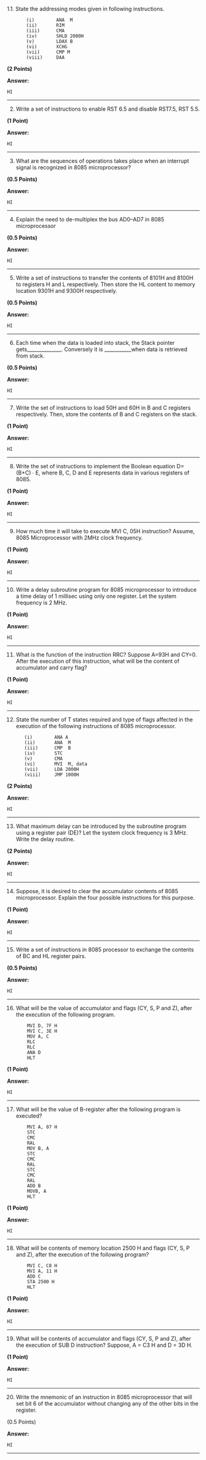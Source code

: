 1.1.      State the addressing modes given in following instructions.
           
           (i)        ANA  M       
           (ii)       RIM    
           (iii)      CMA  
           (iv)       SHLD 2000H   
           (v)        LDAX B     
           (vi)       XCHG     
           (vii)      CMP M                
           (viii)     DAA
           
**(2 Points)**

**Answer:**
```
HI
```



---

2. Write a set of instructions to enable RST 6.5 and disable RST7.5, RST 5.5.

**(1 Point)**

**Answer:**
```
HI
```


---


3. What are the sequences of operations takes place when an interrupt signal is recognized in 8085 microprocessor?

**(0.5 Points)**

**Answer:**
```
HI
```


---


4. Explain the need to de-multiplex the bus AD0–AD7 in 8085 microprocessor

**(0.5 Points)**

**Answer:**
```
HI
```


---


5. Write a set of instructions to transfer the contents of 8101H and 8100H to registers H and L respectively. 
   Then store the HL content to memory location 9301H and 9300H respectively.
   
**(0.5 Points)**

**Answer:**
```
HI
```


---


6.  Each time when the data is loaded into stack, the Stack pointer gets______________. 
    Conversely it is ___________when data is retrieved from stack.
    
**(0.5 Points)**

**Answer:**
```
HI
```


---


7. Write the set of instructions to load 50H and 60H in B and C registers respectively. 
   Then, store the contents of B and C registers on the stack. 
   
**(1 Point)**

**Answer:**
```
HI
```


---


8. Write the set of instructions to implement the Boolean equation D= (B+C) ∙ E, where B, C, D and E represents data in various registers of 8085.

**(1 Point)**

**Answer:**
```
HI
```


---


9. How much time it will take to execute MVI C, 05H instruction? 
   Assume, 8085 Microprocessor with 2MHz clock frequency.

**(1 Point)**

**Answer:**
```
HI
```


---


10. Write a delay subroutine program for 8085 microprocessor to introduce a time delay of 1 millisec using only one register. 
    Let the system frequency is 2 MHz.
    
**(1 Point)**

**Answer:**
```
HI
```


---


11. What is the function of the instruction RRC? 
    Suppose A=93H and CY=0. 
    After the execution of this instruction, what will be the content of accumulator and carry flag?
    
**(1 Point)**

**Answer:**
```
HI
```


---


12. State the number of T states required and type of flags affected in the execution of the following instructions of 8085 microprocessor.

           (i)        ANA A    
           (ii)       ANA  M    
           (iii)      CMP  B     
           (iv)       STC      
           (v)        CMA    
           (vi)       MVI  M, data      
           (vii)      LDA 2000H
           (viii)     JMP 1000H

**(2 Points)**

**Answer:**
```
HI
```


---


13. What maximum delay can be introduced by the subroutine program using a register pair (DE)? 
    Let the system clock frequency is 3 MHz. 
    Write the delay routine. 
    
**(2 Points)**

**Answer:**
```
HI
```


---


14. Suppose, it is desired to clear the accumulator contents of 8085 microprocessor. 
    Explain the four possible instructions for this purpose.
    
**(1 Point)**

**Answer:**
```
HI
```


---


15. Write a set of instructions in 8085 processor to exchange the contents of BC and HL register pairs.

**(0.5 Points)**

**Answer:**
```
HI
```


---


16. What will be the value of accumulator and flags (CY, S, P and Z), after the execution of the following program.

            MVI D, 7F H
            MVI C, 3E H
            MOV A, C
            RLC
            RLC
            ANA D
            HLT
 
**(1 Point)**

**Answer:**
```
HI
```


---


17. What will be the value of B-register after the following program is executed?

            MVI A, 07 H
            STC
            CMC
            RAL
            MOV B, A
            STC
            CMC
            RAL
            STC
            CMC
            RAL
            ADD B
            MOVB, A
            HLT
 
**(1 Point)**

**Answer:**
```
HI
```


---


18. What will be contents of memory location 2500 H and flags (CY, S, P and Z), after the execution of the following program?

            MVI C, C8 H
            MVI A, 11 H
            ADD C
            STA 2500 H
            HLT
 
**(1 Point)**

**Answer:**
```
HI
```


---


19. What will be contents of accumulator and flags (CY, S, P and Z), after the execution of SUB D instruction?
    Suppose,  A = C3 H and D = 3D H.

**(1 Point)**

**Answer:**
```
HI
```


---


20. Write the mnemonic of an instruction in 8085 microprocessor that will set bit 6 of the accumulator without changing any of the other bits in the register.

(0.5 Points)

**Answer:**
```
HI
```

---

